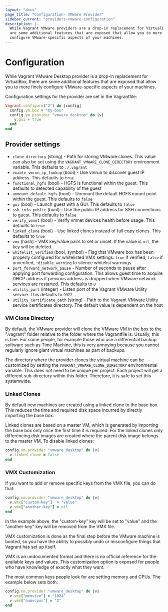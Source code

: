 ```yaml
---
layout: "docs"
page_title: "Configuration- VMware Provider"
sidebar_current: "providers-vmware-configuration"
description: |-
  While Vagrant VMware providers are a drop-in replacement for VirtualBox, there
  are some additional features that are exposed that allow you to more finely
  configure VMware-specific aspects of your machines.
---
```


# Configuration

While Vagrant VMware Desktop provider is a drop-in replacement for VirtualBox, there
are some additional features that are exposed that allow you to more finely
configure VMware-specific aspects of your machines.

Configuration settings for the provider are set in the Vagrantfile:

```ruby
Vagrant.configure("2") do |config|
  config.vm.box = "my-box"
  config.vm.provider "vmware_desktop" do |v|
    v.gui = true
  end
end
```

## Provider settings

* `clone_directory` (string) - Path for storing VMware clones. This value can
  also be set using the `VAGRANT_VMWARE_CLONE_DIRECTORY` environment variable.
  This defaults to `./.vagrant`
* `enable_vmrun_ip_lookup` (bool) - Use vmrun to discover guest IP address.
  This defaults to `true`
* `functional_hgfs` (bool) - HGFS is functional within the guest.
  This defaults to detected capability of the guest
* `unmount_default_hgfs` (bool) - Unmount the default HGFS mount point within the guest.
  This defaults to `false`
* `gui` (bool) - Launch guest with a GUI.
  This defaults to `false`
* `ssh_info_public` (bool) - Use the public IP address for SSH connections to guest.
  This defaults to `false`
* `verify_vmnet` (bool) - Verify vmnet devices health before usage.
  This defaults to `true`
* `linked_clone` (bool) - Use linked clones instead of full copy clones.
  This defaults to `true`
* `vmx` (hash) - VMX key/value pairs to set or unset. If the value is `nil`, the key will
  be deleted.
* `whitelist_verified` (bool, symbol) - Flag that VMware box has been properly configured
  for whitelisted VMX settings. `true` if verified, `false` if unverified, `:disable_warning`
  to silence whitelist warnings.
* `port_forward_network_pause` - Number of seconds to pause after applying port forwarding
  configuration. This allows guest time to acquire DHCP address if previous address is
  dropped when VMware network services are restarted.
  This defaults to `0`
* `utility_port` (integer) - Listen port of the Vagrant VMware Utility service.
  This defaults to `9922`
* `utility_certificate_path` (string) - Path to the Vagrant VMware Utility service
  certificates directory.
  The default value is dependent on the host

### VM Clone Directory

By default, the VMware provider will clone the VMware VM in the box
to the ".vagrant" folder relative to the folder where the Vagrantfile is.
Usually, this is fine. For some people, for example those who use a
differential backup software such as Time Machine, this is very annoying
because you cannot regularly ignore giant virtual machines as part of backups.

The directory where the provider clones the virtual machine can be
customized by setting the `VAGRANT_VMWARE_CLONE_DIRECTORY` environmental
variable. This does not need to be unique per project. Each project will
get a different sub-directory within this folder. Therefore, it is safe to
set this systemwide.

### Linked Clones

By default new machines are created using a linked clone to the base
box. This reduces the time and required disk space incurred by directly
importing the base box.

Linked clones are based on a master VM, which is generated by importing the
base box only once the first time it is required. For the linked clones only
differencing disk images are created where the parent disk image belongs to
the master VM. To disable linked clones:

```ruby
config.vm.provider "vmware_desktop" do |v|
  v.linked_clone = false
end
```

### VMX Customization

If you want to add or remove specific keys from the VMX file, you can do
that:

```ruby
config.vm.provider "vmware_desktop" do |v|
  v.vmx["custom-key"]  = "value"
  v.vmx["another-key"] = nil
end
```

In the example above, the "custom-key" key will be set to "value" and the
"another-key" key will be removed from the VMX file.

VMX customization is done as the final step before the VMware machine is
booted, so you have the ability to possibly undo or misconfigure things
that Vagrant has set up itself.

VMX is an undocumented format and there is no official reference for
the available keys and values. This customization option is exposed for
people who have knowledge of exactly what they want.

The most common keys people look for are setting memory and CPUs.
The example below sets both:

```ruby
config.vm.provider "vmware_desktop" do |v|
  v.vmx["memsize"] = "1024"
  v.vmx["numvcpus"] = "2"
end
```
